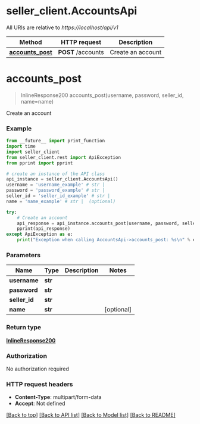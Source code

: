 # seller_client.AccountsApi

All URIs are relative to *https://localhost/api/v1*

Method | HTTP request | Description
------------- | ------------- | -------------
[**accounts_post**](AccountsApi.md#accounts_post) | **POST** /accounts | Create an account


# **accounts_post**
> InlineResponse200 accounts_post(username, password, seller_id, name=name)

Create an account

### Example
```python
from __future__ import print_function
import time
import seller_client
from seller_client.rest import ApiException
from pprint import pprint

# create an instance of the API class
api_instance = seller_client.AccountsApi()
username = 'username_example' # str | 
password = 'password_example' # str | 
seller_id = 'seller_id_example' # str | 
name = 'name_example' # str |  (optional)

try:
    # Create an account
    api_response = api_instance.accounts_post(username, password, seller_id, name=name)
    pprint(api_response)
except ApiException as e:
    print("Exception when calling AccountsApi->accounts_post: %s\n" % e)
```

### Parameters

Name | Type | Description  | Notes
------------- | ------------- | ------------- | -------------
 **username** | **str**|  | 
 **password** | **str**|  | 
 **seller_id** | **str**|  | 
 **name** | **str**|  | [optional] 

### Return type

[**InlineResponse200**](InlineResponse200.md)

### Authorization

No authorization required

### HTTP request headers

 - **Content-Type**: multipart/form-data
 - **Accept**: Not defined

[[Back to top]](#) [[Back to API list]](../README.md#documentation-for-api-endpoints) [[Back to Model list]](../README.md#documentation-for-models) [[Back to README]](../README.md)


